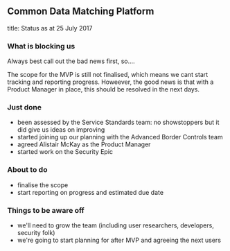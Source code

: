 ## Common Data Matching Platform
title: Status as at 25 July 2017

### What is blocking us
Always best call out the bad news first, so....

The scope for the MVP is still not finalised, which means we cant start tracking and reporting progress. Howeever, the good news is that with a Product Manager in place, this should be resolved in the next days.

### Just done
 - been assessed by the Service Standards team: no showstoppers but it did give us ideas on improving
 - started joining up our planning with the Advanced Border Controls team
 - agreed Alistair McKay as the Product Manager
 - started work on the Security Epic

### About to do
- finalise the scope
- start reporting on progress and estimated due date

### Things to be aware off
- we'll need to grow the team (including user researchers, developers, security folk)
- we're going to start planning for after MVP and agreeing the next users

